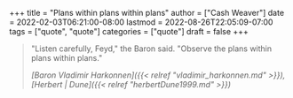 +++
title = "Plans within plans within plans"
author = ["Cash Weaver"]
date = 2022-02-03T06:21:00-08:00
lastmod = 2022-08-26T22:05:09-07:00
tags = ["quote", "quote"]
categories = ["quote"]
draft = false
+++

> "Listen carefully, Feyd," the Baron said. "Observe the plans within plans within plans."
>
> _[Baron Vladimir Harkonnen]({{< relref "vladimir_harkonnen.md" >}}), [Herbert | Dune]({{< relref "herbertDune1999.md" >}})_
